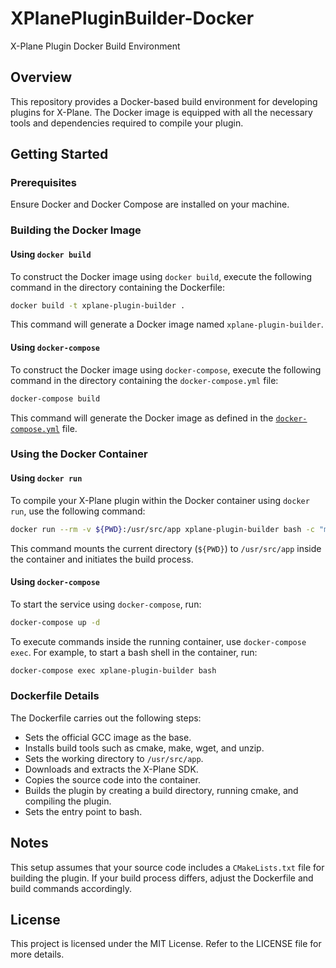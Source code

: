# XPlanePluginBuilder-Docker
X-Plane Plugin Docker Build Environment

## Overview
This repository provides a Docker-based build environment for developing plugins for X-Plane. The Docker image is equipped with all the necessary tools and dependencies required to compile your plugin.

## Getting Started

### Prerequisites
Ensure Docker and Docker Compose are installed on your machine.

### Building the Docker Image

#### Using `docker build`
To construct the Docker image using `docker build`, execute the following command in the directory containing the Dockerfile:

```bash
docker build -t xplane-plugin-builder .
```
This command will generate a Docker image named `xplane-plugin-builder`.

#### Using `docker-compose`
To construct the Docker image using `docker-compose`, execute the following command in the directory containing the `docker-compose.yml` file:

```bash
docker-compose build
```

This command will generate the Docker image as defined in the [`docker-compose.yml`](./docker-compose.yml) file.

### Using the Docker Container

#### Using `docker run`
To compile your X-Plane plugin within the Docker container using `docker run`, use the following command:

```bash
docker run --rm -v ${PWD}:/usr/src/app xplane-plugin-builder bash -c "mkdir -p build && cd build && cmake .. && make"
```
This command mounts the current directory (`${PWD}`) to `/usr/src/app` inside the container and initiates the build process.

#### Using `docker-compose`
To start the service using `docker-compose`, run:

```bash
docker-compose up -d
```

To execute commands inside the running container, use `docker-compose exec`. For example, to start a bash shell in the container, run:

```bash
docker-compose exec xplane-plugin-builder bash
```

### Dockerfile Details
The Dockerfile carries out the following steps:
- Sets the official GCC image as the base.
- Installs build tools such as cmake, make, wget, and unzip.
- Sets the working directory to `/usr/src/app`.
- Downloads and extracts the X-Plane SDK.
- Copies the source code into the container.
- Builds the plugin by creating a build directory, running cmake, and compiling the plugin.
- Sets the entry point to bash.

## Notes
This setup assumes that your source code includes a `CMakeLists.txt` file for building the plugin. If your build process differs, adjust the Dockerfile and build commands accordingly.

## License
This project is licensed under the MIT License. Refer to the LICENSE file for more details.
